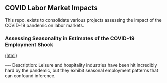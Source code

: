 ## COVID Labor Market Impacts
This repo. exists to consolidate various projects assessing the impact of the COVID-19 pandemic on labor markets.

### Assessing Seasonality in Estimates of the COVID-19 Employment Shock
[(html)](https://raw.githack.com/rcberg/covid-labor-market-impact/master/reports/presentations/monthly-seasonal-adjustment-presentation.html)

--- Description: Leisure and hospitality industries have been hit incredibly hard by the pandemic, but they exhibit seasonal employment patterns that can confound inference. 
